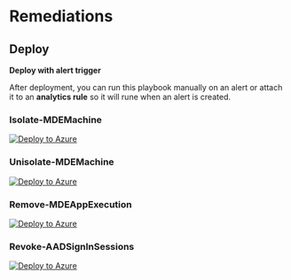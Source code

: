 
# Remediations

## Deploy

**Deploy with alert trigger**

After deployment, you can run this playbook manually on an alert or attach it to an **analytics rule** so it will rune when an alert is created.

### Isolate-MDEMachine

[![Deploy to Azure](https://aka.ms/deploytoazurebutton)](https://portal.azure.com/#create/Microsoft.Template/uri/https%3A%2F%2Fraw.githubusercontent.com%2FAzure%2FAzure-Sentinel%2Fmaster%2FSolutions%2FMicrosoftDefenderForEndpoint%2FPlaybooks%2FIsolate-MDEMachine%2FIsolate-MDEMachine-alert-trigger%2Fazuredeploy.json)


### Unisolate-MDEMachine

[![Deploy to Azure](https://aka.ms/deploytoazurebutton)](https://portal.azure.com/#create/Microsoft.Template/uri/https%3A%2F%2Fraw.githubusercontent.com%2FAzure%2FAzure-Sentinel%2Fmaster%2FSolutions%2FMicrosoftDefenderForEndpoint%2FPlaybooks%2FUnisolate-MDEMachine%2FUnisolate-MDEMachine-alert-trigger%2Fazuredeploy.json)


### Remove-MDEAppExecution

[![Deploy to Azure](https://aka.ms/deploytoazurebutton)](https://portal.azure.com/#create/Microsoft.Template/uri/https%3A%2F%2Fraw.githubusercontent.com%2FAzure%2FAzure-Sentinel%2Fmaster%2FPlaybooks%2FRemove-MDEAppExecution%2Falert-trigger%2Fazuredeploy.json)

### Revoke-AADSignInSessions

[![Deploy to Azure](https://aka.ms/deploytoazurebutton)](https://portal.azure.com/#create/Microsoft.Template/uri/https%3A%2F%2Fraw.githubusercontent.com%2FAzure%2FAzure-Sentinel%2Fmaster%2FSolutions%2FMicrosoft%2520Entra%2520ID%2FPlaybooks%2FRevoke-AADSignInSessions%2Fincident-trigger%2Fazuredeploy.json)
